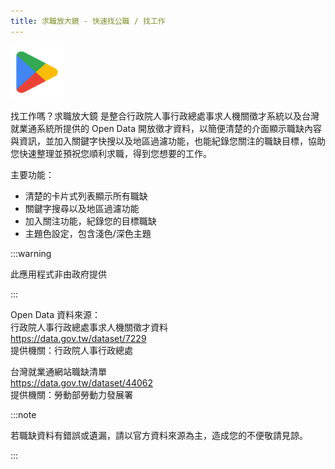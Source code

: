```yaml
---
title: 求職放大鏡 - 快速找公職 / 找工作
---
```


[![google play](./img/google_play_logo.png)](https://play.google.com/store/apps/details?id=com.src.app.governmentjobs)


找工作嗎？求職放大鏡 是整合行政院人事行政總處事求人機關徵才系統以及台灣就業通系統所提供的 Open Data 開放徵才資料，以簡便清楚的介面顯示職缺內容與資訊，並加入關鍵字快搜以及地區過濾功能，也能紀錄您關注的職缺目標，協助您快速整理並預祝您順利求職，得到您想要的工作。

主要功能：
* 清楚的卡片式列表顯示所有職缺
* 關鍵字搜尋以及地區過濾功能
* 加入關注功能，紀錄您的目標職缺
* 主題色設定，包含淺色/深色主題

:::warning

此應用程式非由政府提供

:::

Open Data 資料來源：  
行政院人事行政總處事求人機關徵才資料  
https://data.gov.tw/dataset/7229  
提供機關：行政院人事行政總處  

台灣就業通網站職缺清單   
https://data.gov.tw/dataset/44062  
提供機關：勞動部勞動力發展署  


:::note

若職缺資料有錯誤或遺漏，請以官方資料來源為主，造成您的不便敬請見諒。

:::